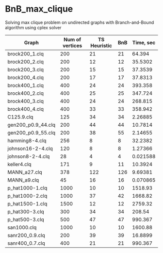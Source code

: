# BnB_max_clique
Solving max clique problem on undirected graphs with Branch-and-Bound algorithm using cplex solver

Graph | Num of vertices | TS Heuristic | BnB | Time, sec |
--- | --- | --- | --- |--- |
brock200_1.clq | 200 | 21 | 21 | 64.394 |
brock200_2.clq | 200 | 12 | 12 | 35.5302 |
brock200_3.clq | 200 | 15 | 15 | 37.3539 |
brock200_4.clq | 200 | 17 | 17 | 37.8313 |
brock400_1.clq | 400 | 24 | 24 | 393.358 |
brock400_2.clq | 400 | 25 | 25 | 347.724 |
brock400_3.clq | 400 | 24 | 24 | 268.815 |
brock400_4.clq | 400 | 33 | 33 | 358.942 |
C125.9.clq | 125 | 34 | 34 | 2.26885 |
gen200_p0.9_44.clq | 200 | 44 | 44 | 10.7814 |
gen200_p0.9_55.clq | 200 | 38 | 55 | 2.14655 |
hamming8-4.clq | 256 | 8 | 8 | 32.2382 |
johnson16-2-4.clq | 120 | 8 | 8 | 1.27366 |
johnson8-2-4.clq | 28 | 4 | 4 | 0.021588 |
keller4.clq | 171 | 9 | 11 | 10.3924 |
MANN_a27.clq | 378 | 122 | 126 | 9.69381 |
MANN_a9.clq | 45 | 16 | 16 | 0.070865 |
p_hat1000-1.clq | 1000 | 10| 10| 1518.93 |
p_hat1000-2.clq | 1000 | 37 | 42 | 1668.82 |
p_hat1500-1.clq | 1500 | 12 | 12 | 2759.32 |
p_hat300-3.clq | 300 | 34 | 34 | 208.54 |
p_hat500-3.clq | 500 | 47 | 47 | 990.367 |
san1000.clq | 1000 | 10 | 10 | 1600.88 |
sanr200_0.9.clq | 200 | 39 | 39 | 16.8899 |
sanr400_0.7.clq | 400 | 21 | 21 | 990.367 |
